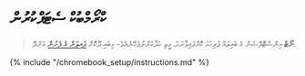 # ކްރޯމްބުކް ސެޓަޕްކުރުން

> **ނޯޓު** އިންސްޓޮލޭޝަން ގެ ބައިތައް ފުރިހަމަ ކޮށްފައިވާނަމަ، މީތި ހަދާކަށްނުޖެހޭނެއެވެ- މިބައި ދޫކޮށް [ ޕައިތަން ގެ ފެށުން](../python_introduction/README.md) އަށްދޭ.

{% include "/chromebook_setup/instructions.md" %}